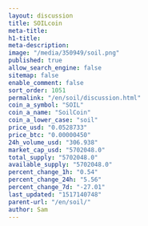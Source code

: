 ```yaml
---
layout: discussion
title: SOILcoin
meta-title: 
h1-title: 
meta-description: 
image: "/media/350949/soil.png"
published: true
allow_search_engine: false
sitemap: false
enable_comment: false
sort_order: 1051
permalink: "/en/soil/discussion.html"
coin_a_symbol: "SOIL"
coin_a_name: "SoilCoin"
coin_a_lower_case: "soil"
price_usd: "0.0528733"
price_btc: "0.00000450"
24h_volume_usd: "306.938"
market_cap_usd: "5702048.0"
total_supply: "5702048.0"
available_supply: "5702048.0"
percent_change_1h: "0.54"
percent_change_24h: "5.56"
percent_change_7d: "-27.01"
last_updated: "1517140748"
parent-url: "/en/soil/"
author: Sam
---
```



